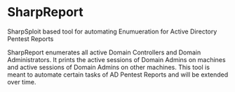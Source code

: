 # SharpReport
SharpSploit based tool for automating Enumueration for Active Directory Pentest Reports


SharpReport enumerates all active Domain Controllers and Domain Administrators. It prints the active sessions of Domain Admins on machines and active sessions of Domain Admins on other machines. This tool is meant to automate certain tasks of AD Pentest Reports and will be extended over time.
